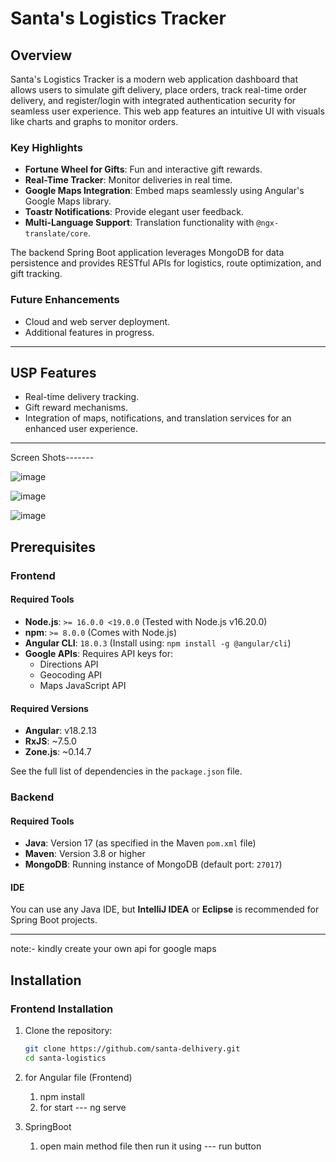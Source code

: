 # Santa's Logistics Tracker

## Overview
Santa's Logistics Tracker is a modern web application dashboard that allows users to simulate gift delivery, place orders, track real-time order delivery, and register/login with integrated authentication security for seamless user experience. This web app features an intuitive UI with visuals like charts and graphs to monitor orders. 

### Key Highlights
- **Fortune Wheel for Gifts**: Fun and interactive gift rewards.
- **Real-Time Tracker**: Monitor deliveries in real time.
- **Google Maps Integration**: Embed maps seamlessly using Angular's Google Maps library.
- **Toastr Notifications**: Provide elegant user feedback.
- **Multi-Language Support**: Translation functionality with `@ngx-translate/core`.

The backend Spring Boot application leverages MongoDB for data persistence and provides RESTful APIs for logistics, route optimization, and gift tracking.

### Future Enhancements
- Cloud and web server deployment.
- Additional features in progress.

---

## USP Features
- Real-time delivery tracking.
- Gift reward mechanisms.
- Integration of maps, notifications, and translation services for an enhanced user experience.

---

Screen Shots-------

![image](https://github.com/user-attachments/assets/8daa2475-ff4b-491d-9e03-caae2d07447d)

![image](https://github.com/user-attachments/assets/a4f76277-ce70-4a2d-a06b-73b70a929e37)

![image](https://github.com/user-attachments/assets/23446e24-2326-424d-b2a1-91a2c4bd600f)







## Prerequisites

### Frontend
#### Required Tools
- **Node.js**: `>= 16.0.0 <19.0.0` (Tested with Node.js v16.20.0)
- **npm**: `>= 8.0.0` (Comes with Node.js)
- **Angular CLI**: `18.0.3` (Install using: `npm install -g @angular/cli`)
- **Google APIs**: Requires API keys for:
  - Directions API
  - Geocoding API
  - Maps JavaScript API

#### Required Versions
- **Angular**: v18.2.13
- **RxJS**: ~7.5.0
- **Zone.js**: ~0.14.7

See the full list of dependencies in the `package.json` file.

### Backend
#### Required Tools
- **Java**: Version 17 (as specified in the Maven `pom.xml` file)
- **Maven**: Version 3.8 or higher
- **MongoDB**: Running instance of MongoDB (default port: `27017`)

#### IDE
You can use any Java IDE, but **IntelliJ IDEA** or **Eclipse** is recommended for Spring Boot projects.

---
note:- kindly create your own api for google maps
## Installation

### Frontend Installation
1. Clone the repository:
   ```bash
   git clone https://github.com/santa-delhivery.git
   cd santa-logistics

2. for Angular file (Frontend)
    1. npm install
    2. for start --- ng serve

3. SpringBoot
    1. open  main method file then run it using
    --- run button
